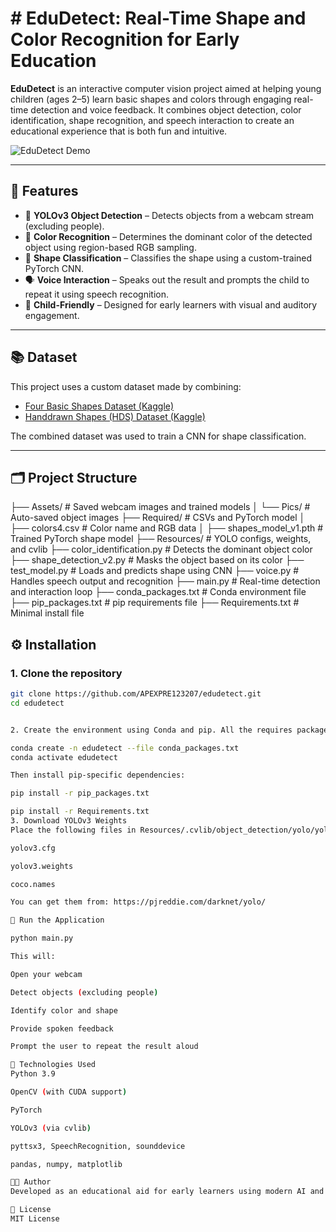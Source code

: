 # # EduDetect: Real-Time Shape and Color Recognition for Early Education

**EduDetect** is an interactive computer vision project aimed at helping young children (ages 2–5) learn basic shapes and colors through engaging real-time detection and voice feedback. It combines object detection, color identification, shape recognition, and speech interaction to create an educational experience that is both fun and intuitive.

![EduDetect Demo](assets/demo_screenshot.jpg)

---

## 🎯 Features

- 🧠 **YOLOv3 Object Detection** – Detects objects from a webcam stream (excluding people).
- 🎨 **Color Recognition** – Determines the dominant color of the detected object using region-based RGB sampling.
- 🔷 **Shape Classification** – Classifies the shape using a custom-trained PyTorch CNN.
- 🗣️ **Voice Interaction** – Speaks out the result and prompts the child to repeat it using speech recognition.
- 👶 **Child-Friendly** – Designed for early learners with visual and auditory engagement.

---

## 📚 Dataset

This project uses a custom dataset made by combining:

- [Four Basic Shapes Dataset (Kaggle)](https://www.kaggle.com/datasets/smeschke/four-shapes)
- [Handdrawn Shapes (HDS) Dataset (Kaggle)](https://www.kaggle.com/datasets/frobert/handdrawn-shapes-hds-dataset)

The combined dataset was used to train a CNN for shape classification.

---

## 🗂️ Project Structure

├── Assets/ # Saved webcam images and trained models
│ └── Pics/ # Auto-saved object images
├── Required/ # CSVs and PyTorch model
│ ├── colors4.csv # Color name and RGB data
│ ├── shapes_model_v1.pth # Trained PyTorch shape model
├── Resources/ # YOLO configs, weights, and cvlib
├── color_identification.py # Detects the dominant object color
├── shape_detection_v2.py # Masks the object based on its color
├── test_model.py # Loads and predicts shape using CNN
├── voice.py # Handles speech output and recognition
├── main.py # Real-time detection and interaction loop
├── conda_packages.txt # Conda environment file
├── pip_packages.txt # pip requirements file
├── Requirements.txt # Minimal install file


## ⚙️ Installation

### 1. Clone the repository

```bash
git clone https://github.com/APEXPRE123207/edudetect.git
cd edudetect


2. Create the environment using Conda and pip. All the requires packages files are in the Required folder.

conda create -n edudetect --file conda_packages.txt
conda activate edudetect

Then install pip-specific dependencies:

pip install -r pip_packages.txt

pip install -r Requirements.txt
3. Download YOLOv3 Weights
Place the following files in Resources/.cvlib/object_detection/yolo/yolov3/:

yolov3.cfg

yolov3.weights

coco.names

You can get them from: https://pjreddie.com/darknet/yolo/

🚀 Run the Application

python main.py

This will:

Open your webcam

Detect objects (excluding people)

Identify color and shape

Provide spoken feedback

Prompt the user to repeat the result aloud

🧠 Technologies Used
Python 3.9

OpenCV (with CUDA support)

PyTorch

YOLOv3 (via cvlib)

pyttsx3, SpeechRecognition, sounddevice

pandas, numpy, matplotlib

👩‍💻 Author
Developed as an educational aid for early learners using modern AI and computer vision techniques.

📜 License
MIT License

